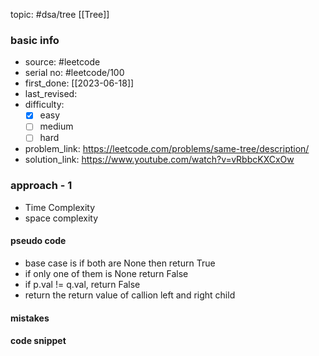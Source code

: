 topic: #dsa/tree [[Tree]]

### basic info
- source: #leetcode 
- serial no: #leetcode/100
- first_done: [[2023-06-18]]
- last_revised:
- difficulty:
	- [x] easy
	- [ ] medium
	- [ ] hard
- problem_link: https://leetcode.com/problems/same-tree/description/
- solution_link: https://www.youtube.com/watch?v=vRbbcKXCxOw

### approach - 1
- Time Complexity
- space complexity

#### pseudo code
- base case is if both are None then return True
- if only one of them is None return False
- if p.val != q.val, return False
- return the return value of callion left and right child

#### mistakes

#### code snippet
```python

```